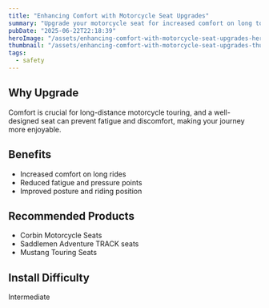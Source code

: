 ```yaml
---
title: "Enhancing Comfort with Motorcycle Seat Upgrades"
summary: "Upgrade your motorcycle seat for increased comfort on long tours."
pubDate: "2025-06-22T22:18:39"
heroImage: "/assets/enhancing-comfort-with-motorcycle-seat-upgrades-hero.jpg"
thumbnail: "/assets/enhancing-comfort-with-motorcycle-seat-upgrades-thumb.jpg"
tags:
  - safety
---
```


<h2>Why Upgrade</h2>
<p>Comfort is crucial for long-distance motorcycle touring, and a well-designed seat can prevent fatigue and discomfort, making your journey more enjoyable.</p>
<h2>Benefits</h2>
<ul>
  <li>Increased comfort on long rides</li>
  <li>Reduced fatigue and pressure points</li>
  <li>Improved posture and riding position</li>
</ul>
<h2>Recommended Products</h2>
<ul>
  <li>Corbin Motorcycle Seats</li>
  <li>Saddlemen Adventure TRACK seats</li>
  <li>Mustang Touring Seats</li>
</ul>
<h2>Install Difficulty</h2>
<p>Intermediate</p>